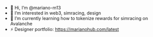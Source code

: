 - 👋 Hi, I’m @mariano-m13
- 👀 I’m interested in web3, simracing, design
- 🌱 I’m currently learning how to tokenize rewards for simracing on Avalanche
- ⚡ Designer portfolio: https://marianohub.com/latest

<!---
 ✨ my momma says I'm special ✨
--->
